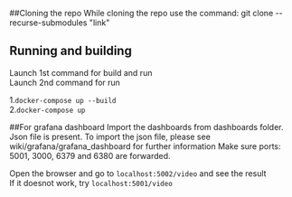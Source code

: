 ##Cloning the repo
While cloning the repo use the command:
git clone --recurse-submodules "link"

## Running  and building

Launch 1st command for build and run  
Launch 2nd command for run  

1.`docker-compose up --build`  
2.`docker-compose up`  

##For grafana dashboard
Import the dashboards from dashboards folder. Json file is present. 
To import the json file, please see wiki/grafana/grafana_dashboard for further information
Make sure ports: 5001, 3000, 6379 and 6380 are forwarded.

Open the browser and go to `localhost:5002/video` and see the result  
If it doesnot work, try `localhost:5001/video` 


